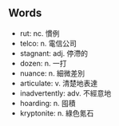 
## Words

- rut: nc. 慣例
- telco: n. 電信公司
- stagnant: adj. 停滯的
- dozen: n. 一打
- nuance: n. 細微差別
- articulate: v. 清楚地表達
- inadvertently: adv. 不經意地
- hoarding: n. 囤積
- kryptonite: n. 綠色氪石